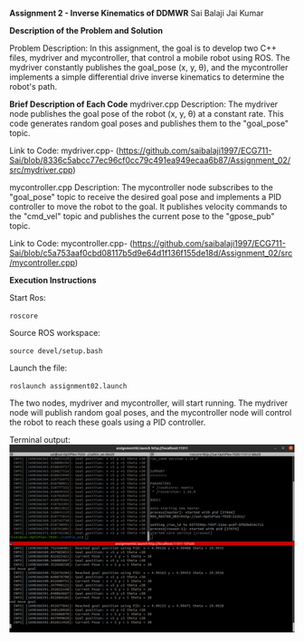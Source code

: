 **Assignment 2 - Inverse Kinematics of DDMWR**                                          Sai Balaji Jai Kumar

**Description of the Problem and Solution**  

Problem Description: In this assignment, the goal is to develop two C++ files, mydriver and mycontroller, that control a mobile robot using ROS. The mydriver constantly publishes the goal_pose (x, y, θ), and the mycontroller implements a simple differential drive inverse kinematics to determine the robot's path.

**Brief Description of Each Code**
mydriver.cpp
Description: The mydriver node publishes the goal pose of the robot (x, y, θ) at a constant rate. This code generates random goal poses and publishes them to the "goal_pose" topic.

Link to Code: mydriver.cpp- (https://github.com/saibalaji1997/ECG711-Sai/blob/8336c5abcc77ec96cf0cc79c491ea949ecaa6b87/Assignment_02/src/mydriver.cpp)   

mycontroller.cpp
Description: The mycontroller node subscribes to the "goal_pose" topic to receive the desired goal pose and implements a PID controller to move the robot to the goal. It publishes velocity commands to the "cmd_vel" topic and publishes the current pose to the "gpose_pub" topic.

Link to Code: mycontroller.cpp- (https://github.com/saibalaji1997/ECG711-Sai/blob/c5a753aaf0cbd08117b5d9e64d1f136f155de18d/Assignment_02/src/mycontroller.cpp) 

**Execution Instructions** 

Start Ros: 

`roscore`

Source ROS workspace: 

`source devel/setup.bash` 

Launch the file: 

`roslaunch assignment02.launch` 

The two nodes, mydriver and mycontroller, will start running. The mydriver node will publish random goal poses, and the mycontroller node will control the robot to reach these goals using a PID controller.

Terminal output: 
![image](Assignment_02/images/OPAssign02.png) 
